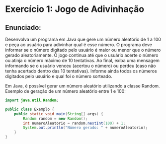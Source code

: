# Exercício 1: Jogo de Adivinhação

## Enunciado:
Desenvolva um programa em Java que gere um número aleatório de 1 a 100 e peça ao usuário para adivinhar qual é esse número. O programa deve informar se o número digitado pelo usuário é maior ou menor que o número gerado aleatoriamente. O jogo continua até que o usuário acerte o número ou atinja o número máximo de 10 tentativas. Ao final, exiba uma mensagem informando se o usuário venceu (acertou o número) ou perdeu (caso não tenha acertado dentro das 10 tentativas). Informe ainda todos os números digitados pelo usuário e qual foi o número sorteado.

Em Java, é possível gerar um número aleatório utilizando a classe Random. Exemplo de geração de um número aleatório entre 1 e 100:

```java
import java.util.Random;

public class Exemplo {
    public static void main(String[] args) {
        Random random = new Random();
        int numeroAleatorio = random.nextInt(100) + 1;
        System.out.println("Número gerado: " + numeroAleatorio);
    }
}
